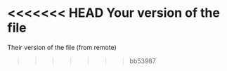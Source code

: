 <<<<<<< HEAD
Your version of the file
=======
Their version of the file (from remote)
>>>>>>> bb53987
